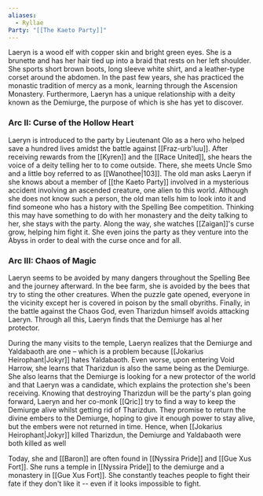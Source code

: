 ```yaml
---
aliases:
  - Ryllae
Party: "[[The Kaeto Party]]"
---
```


Laeryn is a wood elf with copper skin and bright green eyes. She is a brunette and has her hair tied up into a braid that rests on her left shoulder. She sports short brown boots, long sleeve white shirt, and a leather-type corset around the abdomen. In the past few years, she has practiced the monastic tradition of mercy as a monk, learning through the Ascension Monastery. Furthermore, Laeryn has a unique relationship with a deity known as the Demiurge, the purpose of which is she has yet to discover.

### Arc II: Curse of the Hollow Heart

Laeryn is introduced to the party by Lieutenant Olo as a hero who helped save a hundred lives amidst the battle against [[Fraz-urb'luu]]. After receiving rewards from the [[Kyren]] and the [[Race United]], she hears the voice of a deity telling her to to come outside. There, she meets Uncle Smo and a little boy referred to as [[Wanothee|103]]. The old man asks Laeryn if she knows about a member of [[the Kaeto Party]] involved in a mysterious accident involving an ascended creature, one alien to this world. Although she does not know such a person, the old man tells him to look into it and find someone who has a history with the Spelling Bee competition. Thinking this may have something to do with her monastery and the deity talking to her, she stays with the party. Along the way, she watches [[Zaigan]]'s curse grow, helping him fight it. She even joins the party as they venture into the Abyss in order to deal with the curse once and for all.

### Arc III: Chaos of Magic

Laeryn seems to be avoided by many dangers throughout the Spelling Bee and the journey afterward. In the bee farm, she is avoided by the bees that try to sting the other creatures. When the puzzle gate opened, everyone in the vicinity except her is covered in poison by the small obyriths. Finally, in the battle against the Chaos God, even Tharizdun himself avoids attacking Laeryn. Through all this, Laeryn finds that the Demiurge has al her protector.

During the many visits to the temple, Laeryn realizes that the Demiurge and Yaldabaoth are one – which is a problem because [[Jokarius Heirophant|Jokyr]] hates Yaldabaoth. Even worse, upon entering Void Harrow, she learns that Tharizdun is also the same being as the Demiurge. She also learns that the Demiurge is looking for a new protector of the world and that Laeryn was a candidate, which explains the protection she's been receiving. Knowing that destroying Tharizdun will be the party's plan going forward, Laeryn and her co-monk [[Qric]] try to find a way to keep the Demiurge alive whilst getting rid of Tharizdun. They promise to return the divine embers to the Demiurge, hoping to give it enough power to stay alive, but the embers were not returned in time. Hence, when [[Jokarius Heirophant|Jokyr]] killed Tharizdun, the Demiurge and Yaldabaoth were both killed as well

Today, she and [[Baron]] are often found in [[Nyssira Pride]] and [[Gue Xus Fort]]. She runs a temple in [[Nyssira Pride]] to the demiurge and a monastery in [[Gue Xus Fort]]. She constantly teaches people to fight their fate if they don't like it -- even if it looks impossible to fight.